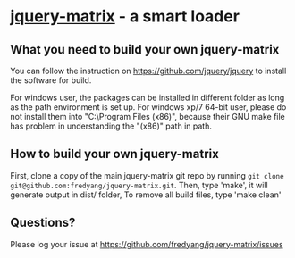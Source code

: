 [jquery-matrix](http://blog.semanticsworks.com/p/jquery-matrix-library.html) - a smart loader
==================================================

What you need to build your own jquery-matrix
--------------------------------------

You can follow the instruction on https://github.com/jquery/jquery to install the software for build.

For windows user, the packages can be installed in different folder
as long as the path environment is set up.
For windows xp/7 64-bit user, please do not install them into "C:\Program Files (x86)", because
their GNU make file has problem in understanding the "(x86)" path in path.


How to build your own jquery-matrix
----------------------------

First, clone a copy of the main jquery-matrix git repo by running `git clone git@github.com:fredyang/jquery-matrix.git`.
Then, type 'make', it will generate output in dist/ folder,
To remove all build files, type 'make clean'


Questions?
----------
Please log your issue at https://github.com/fredyang/jquery-matrix/issues